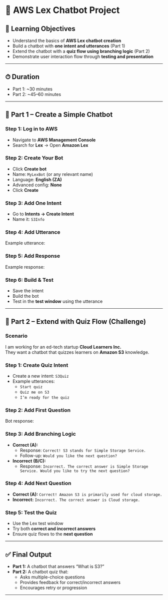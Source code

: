 # 🤖 AWS Lex Chatbot Project

## 🎯 Learning Objectives
- Understand the basics of **AWS Lex chatbot creation**
- Build a chatbot with **one intent and utterances** (Part 1)
- Extend the chatbot with a **quiz flow using branching logic** (Part 2)
- Demonstrate user interaction flow through **testing and presentation**

---

## ⏱ Duration
- Part 1: ~30 minutes
- Part 2: ~45–60 minutes

---

## 📌 Part 1 – Create a Simple Chatbot
### Step 1: Log in to AWS
- Navigate to **AWS Management Console**
- Search for **Lex** → Open **Amazon Lex**

### Step 2: Create Your Bot
- Click **Create bot**
- Name: `MyLexBot` (or any relevant name)
- Language: **English (ZA)**
- Advanced config: **None**
- Click **Create**

### Step 3: Add One Intent
- Go to **Intents → Create Intent**
- Name it: `S3Info`

### Step 4: Add Utterance
Example utterance:

### Step 5: Add Response
Example response:

### Step 6: Build & Test
- Save the intent
- Build the bot
- Test in the **test window** using the utterance

---

## 📌 Part 2 – Extend with Quiz Flow (Challenge)

### Scenario

I am working for an ed-tech startup **Cloud Learners Inc.**  
They want a chatbot that quizzes learners on **Amazon S3** knowledge.

### Step 1: Create Quiz Intent
- Create a new intent: `S3Quiz`
- Example utterances:
  - `Start quiz`
  - `Quiz me on S3`
  - `I’m ready for the quiz`

### Step 2: Add First Question
Bot response:

### Step 3: Add Branching Logic
- **Correct (A):**
  - Response: `Correct! S3 stands for Simple Storage Service.`
  - Follow-up: `Would you like the next question?`
- **Incorrect (B/C):**
  - Response: `Incorrect. The correct answer is Simple Storage Service. Would you like to try the next question?`

### Step 4: Add Next Question

- **Correct (A):** `Correct! Amazon S3 is primarily used for cloud storage.`
- **Incorrect:** `Incorrect. The correct answer is Cloud storage.`

### Step 5: Test the Quiz
- Use the Lex test window
- Try both **correct and incorrect answers**
- Ensure quiz flows to the **next question**

---

## ✅ Final Output
- **Part 1:** A chatbot that answers “What is S3?”
- **Part 2:** A chatbot quiz that:
  - Asks multiple-choice questions
  - Provides feedback for correct/incorrect answers
  - Encourages retry or progression

---
